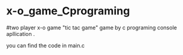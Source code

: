# x-o_game_Cprograming

#two player x-o game "tic tac game" game by c programing console apllication .

you can find the code in main.c


